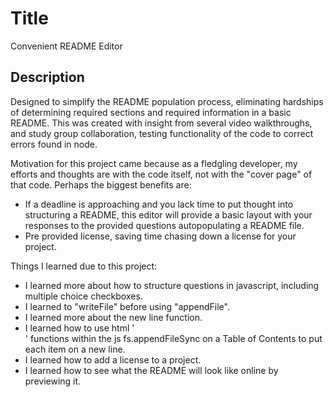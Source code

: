 # Title
Convenient README Editor

## Description
Designed to simplify the README population process, eliminating hardships of determining required sections and required information in a basic README.  This was created with insight from several video walkthroughs, and study group collaboration, testing functionality of the code to correct errors found in node.

Motivation for this project came because as a fledgling developer, my efforts and thoughts are with the code itself, not with the "cover page" of that code.  Perhaps the biggest benefits are:
- If a deadline is approaching and you lack time to put thought into structuring a README, this editor will provide a basic layout with your responses to the provided questions autopopulating a README file.
- Pre provided license, saving time chasing down a license for your project.

Things I learned due to this project:
- I learned more about how to structure questions in javascript, including multiple choice checkboxes.
- I learned to "writeFile" before using "appendFile".
- I learned more about the new line function.
- I learned how to use html '<br>' functions within the js fs.appendFileSync on a Table of Contents to put each item on a new line.
- I learned how to add a license to a project.
- I learned how to see what the README will look like online by previewing it.